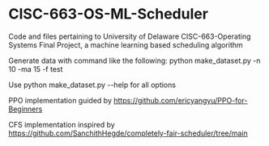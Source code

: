 # CISC-663-OS-ML-Scheduler
Code and files pertaining to University of Delaware CISC-663-Operating Systems Final Project, a machine learning based scheduling algorithm

Generate data with command like the following: python make_dataset.py -n 10 -ma 15 -f test

Use python make_dataset.py --help for all options

PPO implementation guided by https://github.com/ericyangyu/PPO-for-Beginners

CFS implementation inspired by https://github.com/SanchithHegde/completely-fair-scheduler/tree/main

